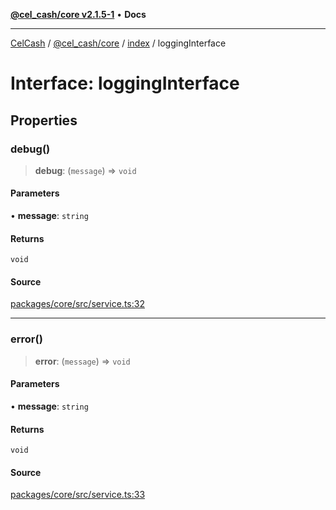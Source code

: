 [**@cel_cash/core v2.1.5-1**](../../README.md) • **Docs**

***

[CelCash](../../../../README.md) / [@cel\_cash/core](../../README.md) / [index](../README.md) / loggingInterface

# Interface: loggingInterface

## Properties

### debug()

> **debug**: (`message`) => `void`

#### Parameters

• **message**: `string`

#### Returns

`void`

#### Source

[packages/core/src/service.ts:32](https://github.com/Pyxlab/celcash/blob/9dbc7013720b05f34ded33140fbf1d827b403eea/packages/core/src/service.ts#L32)

***

### error()

> **error**: (`message`) => `void`

#### Parameters

• **message**: `string`

#### Returns

`void`

#### Source

[packages/core/src/service.ts:33](https://github.com/Pyxlab/celcash/blob/9dbc7013720b05f34ded33140fbf1d827b403eea/packages/core/src/service.ts#L33)
